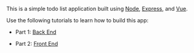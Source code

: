 This is a simple todo list application built using [Node](https://nodejs.org/en/), [Express](https://expressjs.com/), and [Vue](https://vuejs.org/).

Use the following tutorials to learn how to build this app:

* Part 1: [Back End](1-Back-End.md)

* Part 2: [Front End](2-Front-End.md)
